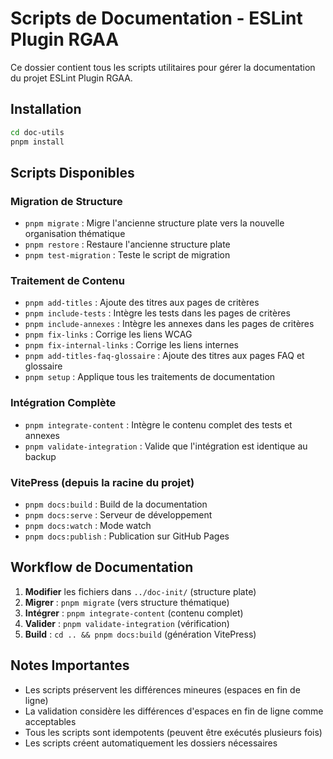 # Scripts de Documentation - ESLint Plugin RGAA

Ce dossier contient tous les scripts utilitaires pour gérer la documentation du projet ESLint Plugin RGAA.

## Installation

```bash
cd doc-utils
pnpm install
```

## Scripts Disponibles

### Migration de Structure
- `pnpm migrate` : Migre l'ancienne structure plate vers la nouvelle organisation thématique
- `pnpm restore` : Restaure l'ancienne structure plate
- `pnpm test-migration` : Teste le script de migration

### Traitement de Contenu
- `pnpm add-titles` : Ajoute des titres aux pages de critères
- `pnpm include-tests` : Intègre les tests dans les pages de critères
- `pnpm include-annexes` : Intègre les annexes dans les pages de critères
- `pnpm fix-links` : Corrige les liens WCAG
- `pnpm fix-internal-links` : Corrige les liens internes
- `pnpm add-titles-faq-glossaire` : Ajoute des titres aux pages FAQ et glossaire
- `pnpm setup` : Applique tous les traitements de documentation

### Intégration Complète
- `pnpm integrate-content` : Intègre le contenu complet des tests et annexes
- `pnpm validate-integration` : Valide que l'intégration est identique au backup

### VitePress (depuis la racine du projet)
- `pnpm docs:build` : Build de la documentation
- `pnpm docs:serve` : Serveur de développement
- `pnpm docs:watch` : Mode watch
- `pnpm docs:publish` : Publication sur GitHub Pages

## Workflow de Documentation

1. **Modifier** les fichiers dans `../doc-init/` (structure plate)
2. **Migrer** : `pnpm migrate` (vers structure thématique)
3. **Intégrer** : `pnpm integrate-content` (contenu complet)
4. **Valider** : `pnpm validate-integration` (vérification)
5. **Build** : `cd .. && pnpm docs:build` (génération VitePress)

## Notes Importantes

- Les scripts préservent les différences mineures (espaces en fin de ligne)
- La validation considère les différences d'espaces en fin de ligne comme acceptables
- Tous les scripts sont idempotents (peuvent être exécutés plusieurs fois)
- Les scripts créent automatiquement les dossiers nécessaires
